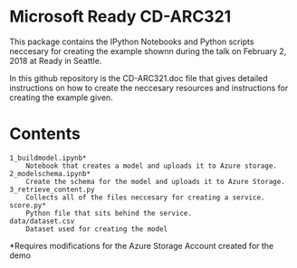 # Microsoft Ready CD-ARC321

This package contains the IPython Notebooks and Python scripts neccesary for creating the example shownn during the talk on February 2, 2018 at Ready in Seattle.

In this github repository is the CD-ARC321.doc file that gives detailed instructions on how to create the neccesary resources and instructions for creating the example given.

# Contents

    1_buildmodel.ipynb*
        Notebook that creates a model and uploads it to Azure storage.
    2_modelschema.ipynb*
        Create the schema for the model and uploads it to Azure Storage.
    3_retrieve_content.py
        Collects all of the files neccesary for creating a service.
    score.py*
        Python file that sits behind the service.
    data/dataset.csv
        Dataset used for creating the model

*Requires modifications for the Azure Storage Account created for the demo